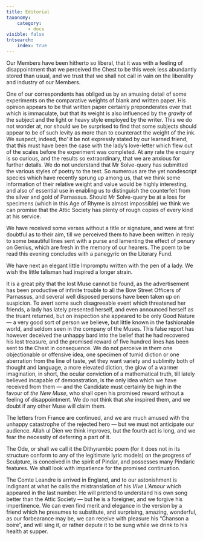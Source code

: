 ```yaml
---
title: Editorial
taxonomy:
    category:
        - docs
visible: false
tntsearch:
    index: true
---
```


Our Members have been hitherto so liberal, that it was with a feeling of disappointment that we perceived the Chest to be this week less abundantly stored than usual, and we trust that we shall not call in vain on the liberality and industry of our Members.

One of our correspondents has obliged us by an amusing detail of some experiments on the comparative weights of blank and written paper. His opinion appears to be that written paper certainly preponderates over that which is immaculate, but that its weight is also influenced by the *gravity* of the subject and the light or heavy style employed by the writer. This we do not wonder at, nor should we be surprised to find that some subjects should appear to be of such levity as more than to counteract the weight of the ink. We suspect, indeed, tho’ it be not expressly stated by our learned friend, that this must have been the case with the lady’s love-letter which flew out of the scales before the experiment was completed. At any rate the enquiry is so curious, and the results so extraordinary, that we are anxious for further details. We do not understand that Mr Solve-query has submitted the various styles of poetry to the test. So numerous are the yet nondescript species which have recently sprung up among us, that we think some information of their relative weight and value would be highly interesting, and also of essential use in enabling us to distinguish the counterfeit from the silver and gold of Parnassus. Should Mr Solve-query be at a loss for specimens (which in this Age of Rhyme is almost impossible) we think we can promise that the Attic Society has plenty of rough copies of every kind at his service.

We have received some verses without a title or signature, and were at first doubtful as to their aim, till we perceived them to have been written in reply to some beautiful lines sent with a purse and lamenting the effect of penury on Genius, which are fresh in the memory of our hearers. The poem to be read this evening concludes with a panegyric on the Literary Fund.

We have next an elegant little Impromptu written with the pen of a lady. We wish the little talisman had inspired a longer strain.

It is a great pity that the lost Muse cannot be found, as the advertisement has been productive of infinite trouble to all the Bow Street Officers of Parnassus, and several well disposed persons have been taken up on suspicion. To avert some such disagreeable event which threatened her friends, a lady has lately presented herself, and even announced herself as the truant returned, but on inspection she appeared to be only Good Nature — a very good sort of person we believe, but little known in the fashionable world, and seldom seen in the company of the Muses. This false report has however deceived the unhappy bard into the belief that he had recovered his lost treasure, and the promised reward of five hundred lines has been sent to the Chest in consequence. We do not perceive in them one objectionable or offensive idea, one specimen of tumid diction or one aberration from the line of taste, yet they want variety and sublimity both of thought and language, a more elevated diction, the glow of a warmer imagination, in short, the ocular conviction of a mathematical truth, till lately believed incapable of demonstration, is the only idea which we have received from them — and the Candidate must certainly be high in the favour of *the New Muse*, who shall open his promised reward without a feeling of disappointment. We do not think that *she* inspired them, and we doubt if any other Muse will claim them.

The letters from France are continued, and we are much amused with the unhappy catastrophe of the rejected hero — but we must not anticipate our audience. Allah ul Dien we think improves, but the fourth act is long, and we fear the necessity of deferring a part of it.

The Ode, or shall we call it the Dithyrambic poem (for it does not in its structure conform to any of the legitimate lyric models) on the progress of Sculpture, is conceived in the spirit of Pindar, and possesses many Pindaric features. We shall look with impatience for the promised continuation.

The Comte Leandre is arrived in England, and to our astonishment is indignant at what he calls the mistranslation of his *Vive L’Amour* which appeared in <span data-tippy="his" class="green">the</span> last number. He will pretend to understand his own song better than the Attic Society — but he is a foreigner, and we forgive his impertinence. We can even find merit and elegance in the version by a friend which he presumes to substitute, and surprising, amazing, wonderful, as our forbearance may be, we can receive with pleasure his “Chanson a boire”, and will sing it, or rather depute it to be sung while we drink to his health at supper.